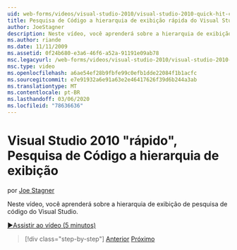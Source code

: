 ```yaml
---
uid: web-forms/videos/visual-studio-2010/visual-studio-2010-quick-hit-code-search-view-hierarchy
title: Pesquisa de Código a hierarquia de exibição rápida do Visual Studio 2010
author: JoeStagner
description: Neste vídeo, você aprenderá sobre a hierarquia de exibição de pesquisa de código do Visual Studio.
ms.author: riande
ms.date: 11/11/2009
ms.assetid: 0f24b680-e3a6-46f6-a52a-91191e09ab78
msc.legacyurl: /web-forms/videos/visual-studio-2010/visual-studio-2010-quick-hit-code-search-view-hierarchy
msc.type: video
ms.openlocfilehash: a6ae54ef28b9fbfe99c0efb1dde22084f1b1acfc
ms.sourcegitcommit: e7e91932a6e91a63e2e46417626f39d6b244a3ab
ms.translationtype: MT
ms.contentlocale: pt-BR
ms.lasthandoff: 03/06/2020
ms.locfileid: "78636636"
---
```

# <a name="visual-studio-2010-quick-hit---code-search-view-hierarchy"></a>Visual Studio 2010 "rápido", Pesquisa de Código a hierarquia de exibição

por [Joe Stagner](https://github.com/JoeStagner)

Neste vídeo, você aprenderá sobre a hierarquia de exibição de pesquisa de código do Visual Studio.

[&#9654;Assistir ao vídeo (5 minutos)](https://channel9.msdn.com/Blogs/ASP-NET-Site-Videos/visual-studio-2010-quick-hit-code-search-view-hierarchy)

> [!div class="step-by-step"]
> [Anterior](visual-studio-2010-quick-hit-code-optimized-profile.md)
> [Próximo](visual-studio-2010-quick-hit-intellisense-smart-lists.md)
